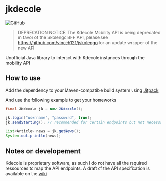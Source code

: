 # jkdecole
![GitHub](https://img.shields.io/github/license/vinceh121/jkdecole)

> DEPRECATION NOTICE: The Kdecole Mobility API is being deprecated in favor of the Skolengo BFF API, please see https://github.com/vinceh121/jskolengo for an update wrapper of the new API

Unofficial Java library to interact with Kdecole instances through the mobility API

## How to use

Add the dependency to your Maven-compatible build system using [Jitpack](https://jitpack.io/#vinceh121/jkdecole)

And use the following example to get your homeworks

```java
final JKdecole jk = new JKdecole();

jk.login("username", "password", true);
jk.sendStarting(); // recommended for certain endpoints but not necessary

List<Article> news = jk.getNews();
System.out.println(news);
```
## Notes on developement

Kdecole is proprietary software, as such I do not have all the required ressources to map the API endpoints.
A draft of the API specification is available on the [wiki](https://github.com/vinceh121/jkdecole/wiki/API-Definiton)
